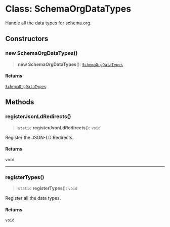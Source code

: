 # Class: SchemaOrgDataTypes

Handle all the data types for schema.org.

## Constructors

### new SchemaOrgDataTypes()

> **new SchemaOrgDataTypes**(): [`SchemaOrgDataTypes`](SchemaOrgDataTypes.md)

#### Returns

[`SchemaOrgDataTypes`](SchemaOrgDataTypes.md)

## Methods

### registerJsonLdRedirects()

> `static` **registerJsonLdRedirects**(): `void`

Register the JSON-LD Redirects.

#### Returns

`void`

***

### registerTypes()

> `static` **registerTypes**(): `void`

Register all the data types.

#### Returns

`void`
